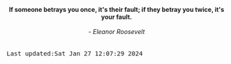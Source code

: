 
<div align="center"><b><span>If someone betrays you once, it's their fault; if they betray you twice, it's your fault.</span></b><br><br><i> - Eleanor Roosevelt</i></div>
<br><br><kbd>Last updated:Sat Jan 27 12:07:29 2024</kbd>